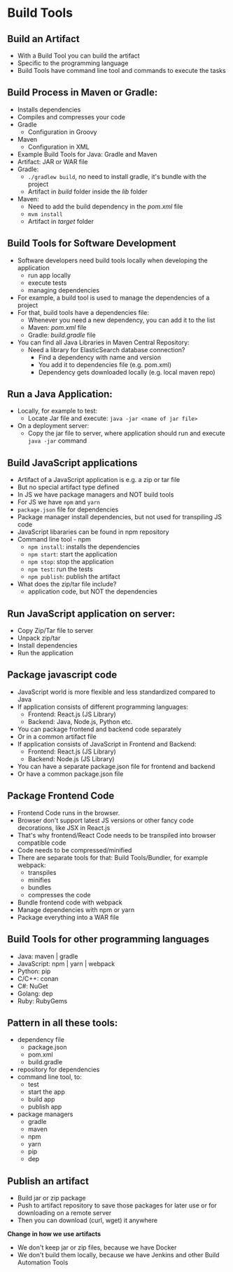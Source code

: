 # Build Tools
## Build an Artifact
- With a Build Tool you can build the artifact
- Specific to the programming language
- Build Tools have command line tool and commands to execute the tasks

## Build Process in Maven or Gradle:
- Installs dependencies
- Compiles and compresses your code
- Gradle
  - Configuration in Groovy 
- Maven
  - Configuration in XML
- Example Build Tools for Java: Gradle and Maven
- Artifact: JAR or WAR file
- Gradle: 
  - `./gradlew build`, no need to install gradle, it's bundle with the project
  - Artifact in *build* folder inside the *lib* folder
- Maven: 
  - Need to add the build dependency in the *pom.xml* file
  - `mvm install`
  - Artifact in *target* folder

## Build Tools for Software Development
- Software developers need build tools locally when developing the application
  - run app locally
  - execute tests
  - managing dependencies
- For example, a build tool is used to manage the dependencies of a project
- For that, build tools have a dependencies file:
  - Whenever you need a new dependency, you can add it to the list
  - Maven: *pom.xml* file
  - Gradle: *build.gradle* file
- You can find all Java Libraries in Maven Central Repository:
  - Need a library for ElasticSearch database connection?
    - Find a dependency with name and version
    - You add it to dependencies file (e.g. pom.xml)
    - Dependency gets downloaded locally (e.g. local maven repo)

## Run a Java Application:
- Locally, for example to test:
  - Locate Jar file and execute: `java -jar <name of jar file>`
- On a deployment server:
  - Copy the jar file to server, where application should run and execute `java -jar` command

## Build JavaScript applications
- Artifact of a JavaScript application is e.g. a zip or tar file
- But no special artifact type defined
- In JS we have package managers and NOT build tools
- For JS we have `npm` and `yarn`
- `package.json` file for dependencies
- Package manager install dependencies, but not used for transpiling JS code
- JavaScript libararies can be found in npm repository
- Command line tool - npm
  - `npm install`: installs the dependencies
  - `npm start`: start the application
  - `npm stop`: stop the application
  - `npm test`: run the tests
  - `npm publish`: publish the artifact
- What does the zip/tar file include?
  - application code, but NOT the dependencies

## Run JavaScript application on server:
- Copy Zip/Tar file to server
- Unpack zip/tar
- Install dependencies
- Run the application

## Package javascript code
- JavaScript world is more flexible and less standardized compared to Java
- If application consists of different programming languages:
  - Frontend: React.js (JS Library) 
  - Backend: Java, Node.js, Python etc.
- You can package frontend and backend code separately
- Or in a common artifact file
- If application consists of JavaScript in Frontend and Backend:
  - Frontend: React.js (JS Library) 
  - Backend: Node.js (JS Library)
- You can have a separate package.json file for frontend and backend
- Or have a common package.json file

## Package Frontend Code
- Frontend Code runs in the browser. 
- Browser don't support latest JS versions or other fancy code decorations, like JSX in React.js
- That's why frontend/React Code needs to be transpiled into browser compatible code
- Code needs to be compressed/minified
- There are separate tools for that: Build Tools/Bundler, for example webpack:
  - transpiles 
  - minifies 
  - bundles 
  - compresses the code
- Bundle frontend code with webpack
- Manage dependencies with npm or yarn
- Package everything into a WAR file

## Build Tools for other programming languages
- Java: maven | gradle
- JavaScript: npm | yarn | webpack
- Python: pip
- C/C++: conan
- C#: NuGet
- Golang: dep
- Ruby: RubyGems

## Pattern in all these tools:
- dependency file
  - package.json
  - pom.xml
  - build.gradle 
- repository for dependencies
- command line tool, to: 
  - test
  - start the app
  - build app
  - publish app
- package managers
  - gradle
  - maven
  - npm
  - yarn
  - pip
  - dep
## Publish an artifact
- Build jar or zip package
- Push to artifact repository to save those packages for later use or for downloading on a remote server
- Then you can download (curl, wget) it anywhere

**Change in how we use artifacts**
- We don't keep jar or zip files, because we have Docker
- We don't build them locally, because we have Jenkins and other Build Automation Tools
